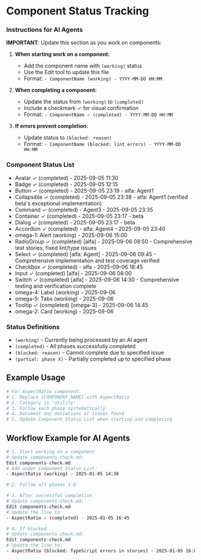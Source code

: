 # Component Status Tracking

### Instructions for AI Agents

**IMPORTANT**: Update this section as you work on components:

1. **When starting work on a component:**
   - Add the component name with `(working)` status
   - Use the Edit tool to update this file
   - Format: `- ComponentName (working) - YYYY-MM-DD HH:MM`

2. **When completing a component:**
   - Update the status from `(working)` to `(completed)`
   - Include a checkmark ✓ for visual confirmation
   - Format: `- ComponentName ✓ (completed) - YYYY-MM-DD HH:MM`

3. **If errors prevent completion:**
   - Update status to `(blocked: reason)`
   - Format: `- ComponentName (blocked: lint errors) - YYYY-MM-DD HH:MM`

### Component Status List

<!-- AI agents should update this list as they work -->
<!-- One component per line, maintain alphabetical order -->
<!-- Example format:
- AspectRatio (working) [agent-nickname: agent-name] - 2025-01-05 14:30
- Button ✓ (completed)  [agent-nickname: agent-name] - 2025-01-05 15:45
- Card (blocked: missing types)  [agent-nickname: agent-name] - 2025-01-05 16:00
-->

- Avatar ✓ (completed) - 2025-09-05 11:30
- Badge ✓ (completed) - 2025-09-05 12:15
- Button ✓ (completed) - 2025-09-05 23:19 - alfa: Agent1
- Collapsible ✓ (completed) - 2025-09-05 23:38 - alfa: Agent1 (verified beta's exceptional implementation)
- Command ✓ (completed) - Agent3 - 2025-09-05 23:35
- Container ✓ (completed) - 2025-09-05 23:17 - beta
- Dialog ✓ (completed) - 2025-09-05 23:17 - beta
- Accordion ✓ (completed) - alfa: Agent4 - 2025-09-05 23:40
- omega-1: Alert (working) - 2025-09-06 15:00
- RadioGroup ✓ (completed) [alfa] - 2025-09-06 08:50 - Comprehensive test stories, fixed lint/type issues
- Select ✓ (completed) [alfa: Agent] - 2025-09-06 09:45 - Comprehensive implementation and test coverage verified
- Checkbox ✓ (completed) - alfa - 2025-09-06 18:45
- Input ✓ (completed) [alfa] - 2025-09-06 08:00
- Switch ✓ (completed) [alfa] - 2025-09-06 14:30 - Comprehensive testing and verification complete
- omega-4: Label (working) - 2025-09-06
- omega-5: Tabs (working) - 2025-09-06
- Tooltip ✓ (completed) [omega-3] - 2025-09-06 14:45
- omega-2: Card (working) - 2025-09-06

### Status Definitions

- `(working)` - Currently being processed by an AI agent
- `(completed)` - All phases successfully completed
- `(blocked: reason)` - Cannot complete due to specified issue
- `(partial: phase X)` - Partially completed up to specified phase

## Example Usage

```bash
# For AspectRatio component:
# 1. Replace [COMPONENT_NAME] with AspectRatio
# 2. Category is 'utility'
# 3. Follow each phase systematically
# 4. Document any deviations or issues found
# 5. Update Component Status List when starting and completing
```

## Workflow Example for AI Agents

```bash
# 1. Start working on a component
# Update components-check.md:
Edit components-check.md
# Add under Component Status List:
- AspectRatio (working) - 2025-01-05 14:30

# 2. Follow all phases 1-8

# 3. After successful completion
# Update components-check.md:
Edit components-check.md
# Update the line to:
- AspectRatio ✓ (completed) - 2025-01-05 16:45

# 4. If blocked
# Update components-check.md:
Edit components-check.md
# Update the line to:
- AspectRatio (blocked: TypeScript errors in stories) - 2025-01-05 16:00
```

